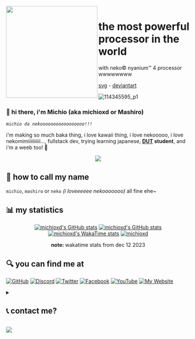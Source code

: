 <img src="https://github.com/user-attachments/assets/793a9293-4cfe-4635-a263-ad54c8c30e31" align="left" width="250px" />

# the most powerful processor in the world

with neko© nyanium™ 4 processor wwwwwwww

[svg](https://github.com/michioxd/michioxd/blob/main/neko_nyanium_4.svg) - [deviantart](https://www.deviantart.com/michioxd/art/1179935514)


![114345595_p1](https://github.com/user-attachments/assets/4d5bbfe8-b410-4bca-b57a-c4a5a1c7a0de)

### 👋 hi there, i'm Michio (aka michioxd or Mashiro)

*`michio da nekooooooooooooooooo!!!`*

i'm making so much baka thing, i love kawaii thing, i love nekooooo, i love nekomimiiiiiiiiii..., fullstack dev, trying learning japanese, **[DUT](https://dut.udn.vn/) student**, and i'm a weeb too! 🌸

<p align="center">
  <img src="https://user-images.githubusercontent.com/80969068/234179258-4482e388-f800-4809-8f93-2441d2aaaac9.gif" />
</p>

## 🤙 how to call  my name

`michio`, `mashiro` or `neko` *(i loveeeeee nekooooooo)* all fine ehe~

## 📊 my statistics

<p align="center">
<a href="https://github.com/anuraghazra/github-readme-stats"><img src="https://github-readme-stats.vercel.app/api?username=michioxd&amp;theme=dracula&amp;show_icons=true&amp;count_private=true" alt="michioxd&#39;s GitHub stats"></a> <a href="https://github.com/anuraghazra/github-readme-stats"><img src="https://github-readme-stats.vercel.app/api/top-langs/?username=michioxd&amp;theme=dracula&amp;layout=compact&amp;count_private=true" alt="michioxd&#39;s GitHub stats"></a> <a href="https://github.com/anuraghazra/github-readme-stats"><img src="https://github-readme-stats.vercel.app/api/wakatime?username=michioxd&amp;theme=dracula&amp;layout=compact&amp;show_icons=true" alt="michioxd&#39;s WakaTime stats"></a>
<a href="https://github.com/ryo-ma/github-profile-trophy"><img src="https://github-profile-trophy.vercel.app/?username=michioxd&theme=onedark" alt="michioxd" /></a>
  <p align="center"><b>note: </b>wakatime stats from dec 12 2023</p>
  
</p>

## 🔍 you can find me at

[![GitHub](https://user-images.githubusercontent.com/80969068/205474459-a95b9c58-8e7d-43b0-a79c-388ce8a4a652.png)](https://github.com/michioxd)
[![Discord](https://user-images.githubusercontent.com/80969068/234183022-72de9c77-814d-4b2e-9596-d79ad13cb1cd.png)](https://discord.com/users/536175851247501347)
[![Twitter](https://user-images.githubusercontent.com/80969068/205474549-25c6b73a-90ef-43e4-9879-c98015e67d71.png)](https://twitter.com/michioxd)
[![Facebook](https://user-images.githubusercontent.com/80969068/205474577-956db2c3-b7c0-410a-b653-c65653e9a93d.png)](https://fb.com/michioxd)
[![YouTube](https://user-images.githubusercontent.com/80969068/205474800-48c30fbd-036c-4f5b-85a8-f41e7cebbc4c.png)](https://www.youtube.com/@michioxd)
[![My Website](https://user-images.githubusercontent.com/80969068/205474654-817a8eda-fb6b-45c2-b398-f0b08ae7adcc.png)](https://michioxd.github.io)

<Details>
<Summary><h2>📞 contact me?</h2></summary>

- email: [neko@michioxd.ch](mailto:neko@michioxd.ch)
- discord: [michioxd (formerly known as `michioxd☆彡#5144`)](https://discord.com/users/536175851247501347)
- telegram: [michioxd](https://t.me/michioxd)
- ~~matrix: [@michioxd:matrix.org](https://matrix.to/#/@michioxd:matrix.org?via=matrix.org) [deprecated]~~

[see more](./contact.md) or **[donate](https://github.com/michioxd/michioxd/blob/main/contact.md#donation)**

p/s: i won't and **never** reply any pm from **Facebook Messenger**. thanks!
</Details>

![](https://komarev.com/ghpvc/?username=michioxd)
